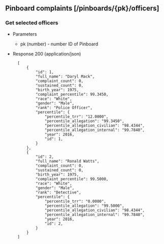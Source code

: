 ## Pinboard complaints [/pinboards/{pk}/officers]

### Get selected officers

+ Parameters
    + pk (number) - number ID of Pinboard

+ Response 200 (application/json)

        [
            {
                "id": 1,
                "full_name": "Daryl Mack",
                "complaint_count": 0,
                "sustained_count": 0,
                "birth_year": 1975,
                "complaint_percentile": 99.3450,
                "race": "White",
                "gender": "Male",
                "rank": "Police Officer",
                "percentile": {
                    "percentile_trr": "12.0000",
                    "percentile_allegation": "99.3450",
                    "percentile_allegation_civilian": "98.4344",
                    "percentile_allegation_internal": "99.7840",
                    "year": 2016,
                    "id": 1,
                }
            },
            {
                "id": 2,
                "full_name": "Ronald Watts",
                "complaint_count": 0,
                "sustained_count": 0,
                "birth_year": 1975,
                "complaint_percentile": 99.5000,
                "race": "White",
                "gender": "Male",
                "rank": "Detective",
                "percentile": {
                    "percentile_trr": "0.0000",
                    "percentile_allegation": "99.5000",
                    "percentile_allegation_civilian": "98.4344",
                    "percentile_allegation_internal": "99.7840",
                    "year": 2016,
                    "id": 2,
                }
            }
        ]
